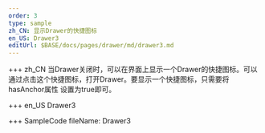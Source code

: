 ```yaml
--- 
order: 3
type: sample
zh_CN: 显示Drawer的快捷图标
en_US: Drawer3
editUrl: $BASE/docs/pages/drawer/md/drawer3.md
---
```


+++ zh_CN
当Drawer关闭时，可以在界面上显示一个Drawer的快捷图标。可以通过点击这个快捷图标，打开Drawer。要显示一个快捷图标，只需要将hasAnchor属性
    设置为true即可。
    
+++ en_US
Drawer3

+++ SampleCode
fileName: Drawer3
